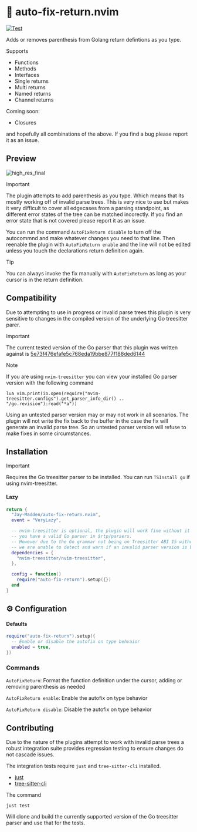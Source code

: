 # 🧰 auto-fix-return.nvim

[![Test](https://github.com/Jay-Madden/auto-fix-return.nvim/actions/workflows/run-tests.yml/badge.svg)](https://github.com/Jay-Madden/auto-fix-return.nvim/actions/workflows/run-tests.yml)

Adds or removes parenthesis from Golang return defintions as you type.

Supports
- Functions
- Methods
- Interfaces
- Single returns
- Multi returns
- Named returns
- Channel returns

Coming soon:
- Closures

and hopefully all combinations of the above. If you find a bug please report it as an issue.

## Preview
![high_res_final](https://github.com/user-attachments/assets/a5b9b50d-cbc7-42a6-b3f7-e20795c93823)

> [!IMPORTANT]
> The plugin attempts to add parenthesis as you type. Which means that its mostly working off of invalid parse trees.
> This is very nice to use but makes it very difficult to cover all edgecases from a parsing standpoint, as different error states of the tree can be matched incorectly.
> If you find an error state that is not covered please report it as an issue.
>
> You can run the command `AutoFixReturn disable` to turn off the autocommnd and make whatever changes you need to that line.
> Then reenable the plugin with `AutoFixReturn enable` and the line will not be edited unless you touch the declarations return definition again.

> [!TIP]
> You can always invoke the fix manually with `AutoFixReturn` as long as your cursor is in the return definition.

## Compatibility

Due to attempting to use in progress or invalid parse trees this plugin is very sensitive to changes in the compiled version of the underlying Go treesitter parer.


> [!IMPORTANT]
> The current tested version of the Go parser that this plugin was written against is [5e73f476efafe5c768eda19bbe877f188ded6144](https://github.com/tree-sitter/tree-sitter-go/commit/5e73f476efafe5c768eda19bbe877f188ded6144)

> [!NOTE]
> If you are using `nvim-treesitter` you can view your installed Go parser version with the following command
> ```
> lua vim.print(io.open(require("nvim-treesitter.configs").get_parser_info_dir() .. "/go.revision"):read("*a"))
> ```

Using an untested parser version may or may not work in all scenarios. The plugin will not write the fix back to the buffer in the case the fix will generate an invalid parse tree. So an untested parser version will refuse to make fixes in some circumstances.

## Installation

> [!IMPORTANT]
> Requires the Go treesitter parser to be installed.
> You can run `TSInstall go` if using nvim-treesitter.

#### Lazy
```lua
return {
  "Jay-Madden/auto-fix-return.nvim",
  event = "VeryLazy",

  -- nvim-treesitter is optional, the plugin will work fine without it as long as
  -- you have a valid Go parser in $rtp/parsers.
  -- However due to the Go grammar not being on Treesitter ABI 15 without 'nvim-treesitter'
  -- we are unable to detect and warn if an invalid parser version is being used.
  dependencies = {
    "nvim-treesitter/nvim-treesitter",
  },

  config = function()
    require("auto-fix-return").setup({})
  end
}
```

## ⚙️ Configuration

#### Defaults
```lua
require("auto-fix-return").setup({
  -- Enable or disable the autofix on type behvaior
  enabled = true,
})
```

### Commands

`AutoFixReturn`: Format the function definition under the cursor, adding or removing parenthesis as needed

`AutoFixReturn enable`: Enable the autofix on type behavior

`AutoFixReturn disable`: Disable the autofix on type behavior

## Contributing

Due to the nature of the plugins attempt to work with invalid parse trees a robust integration suite provides regression testing to ensure changes do not cascade issues.

The integration tests require `just` and `tree-sitter-cli` installed.

- [just](https://just.systems/man/en/pre-built-binaries.html)
- [tree-sitter-cli](https://tree-sitter.github.io/tree-sitter/creating-parsers/1-getting-started.html)

The command

```
just test
```

Will clone and build the currently supported version of the Go treesitter parser and use that for the tests.
